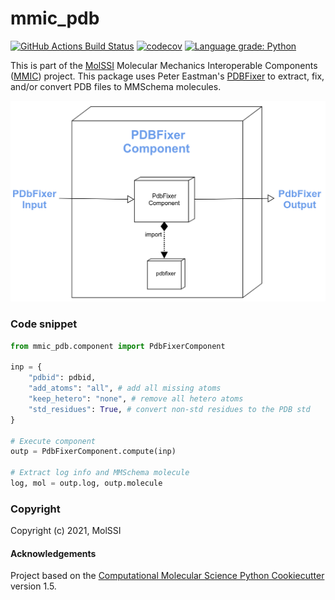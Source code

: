 mmic_pdb
==============================
[//]: # (Badges)
[![GitHub Actions Build Status](https://github.com/MolSSI/mmic_pdb/workflows/CI/badge.svg)](https://github.com/MolSSI/mmic_pdb/actions?query=workflow%3ACI)
[![codecov](https://codecov.io/gh/MolSSI/mmic_pdb/branch/main/graph/badge.svg)](https://codecov.io/gh/MolSSI/mmic_pdb/branch/main)
[![Language grade: Python](https://img.shields.io/lgtm/grade/python/g/MolSSI/mmic_pdb.svg?logo=lgtm&logoWidth=18)](https://lgtm.com/projects/g/MolSSI/mmic_pdb/context:python)

This is part of the [MolSSI](http://molssi.org) Molecular Mechanics Interoperable Components ([MMIC](https://github.com/MolSSI/mmic)) project. This package uses Peter Eastman's [PDBFixer](https://github.com/openmm/pdbfixer) to extract, fix, and/or convert PDB files to MMSchema molecules. 

![image](mmic_pdb/data/imgs/component.png)

### Code snippet

```python
from mmic_pdb.component import PdbFixerComponent

inp = {
    "pdbid": pdbid,
    "add_atoms": "all", # add all missing atoms
    "keep_hetero": "none", # remove all hetero atoms
    "std_residues": True, # convert non-std residues to the PDB std
}

# Execute component
outp = PdbFixerComponent.compute(inp)

# Extract log info and MMSchema molecule
log, mol = outp.log, outp.molecule
```

### Copyright

Copyright (c) 2021, MolSSI


#### Acknowledgements
 
Project based on the 
[Computational Molecular Science Python Cookiecutter](https://github.com/molssi/cookiecutter-cms) version 1.5.
